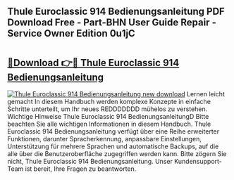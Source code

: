 ## Thule Euroclassic 914 Bedienungsanleitung PDF Download Free - Part-BHN User Guide Repair - Service Owner Edition 0u1jC

# <h2><a href="http://df454e.blite.top/?on=Thule+Euroclassic+914+Bedienungsanleitung">🔗Download 👉🔴 Thule Euroclassic 914 Bedienungsanleitung</a></h2>

[![Thule Euroclassic 914 Bedienungsanleitung new download](https://i.imgur.com/lujVjoI.png)](http://df454e.blite.top/?on=Thule+Euroclassic+914+Bedienungsanleitung)
Lernen leicht gemacht In diesem Handbuch werden komplexe Konzepte in einfache Schritte unterteilt, um Ihr neues REDDDDDDD mühelos zu verstehen. Wichtige Hinweise Thule Euroclassic 914 BedienungsanleitungD Bitte beachten Sie alle wichtigen Informationen in diesem Handbuch. Thule Euroclassic 914 Bedienungsanleitung verfügt über eine Reihe erweiterter Funktionen, darunter Spracherkennung, anpassbare Einstellungen, Unterstützung für mehrere Sprachen und automatische Backups, auf die alle über die Benutzeroberfläche zugegriffen werden kann. Bitte zögern Sie nicht, Thule Euroclassic 914 Bedienungsanleitung. Unser Kundensupport-Team ist bereit, Ihre Fragen zu beantworten.

